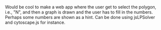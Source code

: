 Would be cool to make a web app where the user get to select the polygon, i.e., "N", and then a graph is drawn and the user has to fill in the numbers.
Perhaps some numbers are shown as a hint. Can be done using jsLPSolver and cytoscape.js for instance.
